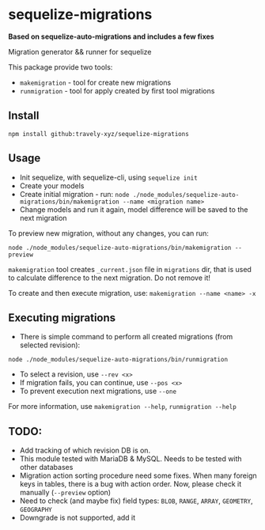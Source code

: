 # sequelize-migrations
**Based on sequelize-auto-migrations and includes a few fixes**

Migration generator &amp;&amp; runner for sequelize

This package provide two tools:
* `makemigration` - tool for create new migrations
* `runmigration` - tool for apply created by first tool migrations

## Install
`npm install github:travely-xyz/sequelize-migrations`

## Usage
* Init sequelize, with sequelize-cli, using `sequelize init`
* Create your models
* Create initial migration - run:
`node ./node_modules/sequelize-auto-migrations/bin/makemigration --name <migration name>`
* Change models and run it again, model difference will be saved to the next migration

To preview new migration, without any changes, you can run:

`node ./node_modules/sequelize-auto-migrations/bin/makemigration --preview`

`makemigration` tool creates `_current.json` file in `migrations` dir, that is used to calculate difference to the next migration. Do not remove it!

To create and then execute migration, use:
`makemigration --name <name> -x`

## Executing migrations
* There is simple command to perform all created migrations (from selected revision):

`node ./node_modules/sequelize-auto-migrations/bin/runmigration`
* To select a revision, use `--rev <x>`
* If migration fails, you can continue, use `--pos <x>`
* To prevent execution next migrations, use `--one`


For more information, use `makemigration --help`, `runmigration --help`

## TODO:
* Add tracking of which revision DB is on.
* This module tested with MariaDB & MySQL. Needs to be tested with other databases
* Migration action sorting procedure need some fixes. When many foreign keys in tables, there is a bug with action order. Now, please check it manually (`--preview` option)
* Need to check (and maybe fix) field types: `BLOB`, `RANGE`, `ARRAY`, `GEOMETRY`, `GEOGRAPHY`
* Downgrade is not supported, add it